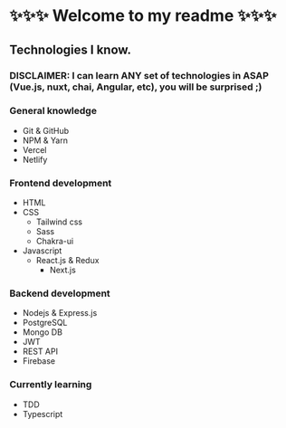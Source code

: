 # ✨✨✨ Welcome to my readme ✨✨✨

## Technologies I know.

### DISCLAIMER: I can learn ANY set of technologies in ASAP (Vue.js, nuxt, chai, Angular, etc), you will be surprised ;)

### General knowledge
- Git & GitHub
- NPM & Yarn
- Vercel
- Netlify

### Frontend development
- HTML
- CSS
    - Tailwind css
    - Sass
    - Chakra-ui
- Javascript 
    - React.js & Redux
        - Next.js

### Backend development
- Nodejs & Express.js
- PostgreSQL
- Mongo DB
- JWT
- REST API
- Firebase

### Currently learning
- TDD
- Typescript
